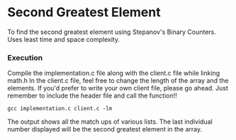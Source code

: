 # Second Greatest Element
To find the second greatest element using Stepanov's Binary Counters. Uses least time and space complexity.

### Execution
Compile the implementation.c file along with the client.c file while linking math.h
In the client.c file, feel free to change the length of the array and the elements. If you'd prefer to write your own client file, please go ahead. Just remember to include the header file and call the function!!

```
gcc implementation.c client.c -lm
```

The output shows all the match ups of various lists. The last individual number displayed will be the second greatest element in the array.
